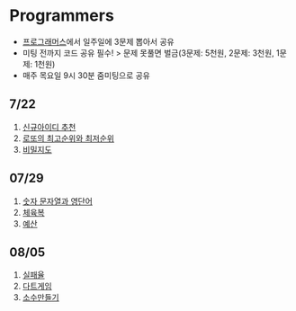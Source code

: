 # Programmers

- [프로그래머스](https://programmers.co.kr/learn/challenges?tab=all_challenges)에서 일주일에 3문제 뽑아서 공유
- 미팅 전까지 코드 공유 필수! > 문제 못풀면 벌금(3문제: 5천원, 2문제: 3천원, 1문제: 1천원)
- 매주 목요일 9시 30분 줌미팅으로 공유


## 7/22

1. [신규아이디 추천](https://programmers.co.kr/learn/courses/30/lessons/72410)
2. [로또의 최고순위와 최저순위](https://programmers.co.kr/learn/courses/30/lessons/77484)
3. [비밀지도](https://programmers.co.kr/learn/courses/30/lessons/17681)

## 07/29

1. [숫자 문자열과 영단어](https://programmers.co.kr/learn/courses/30/lessons/81301)
2. [체육복](https://programmers.co.kr/learn/courses/30/lessons/42862)
3. [예산](https://programmers.co.kr/learn/courses/30/lessons/12982)


## 08/05

1. [실패율](https://programmers.co.kr/learn/courses/30/lessons/42889)
2. [다트게임](https://programmers.co.kr/learn/courses/30/lessons/17682)
3. [소수만들기](https://programmers.co.kr/learn/courses/30/lessons/12977)
